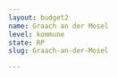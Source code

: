 ```yaml
---
layout: budget2
name: Graach an der Mosel
level: kommune
state: RP
slug: Graach-an-der-Mosel

---
```



